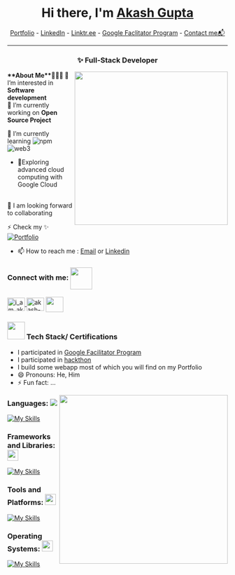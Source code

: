<h1 align="center"> Hi there, I'm <a href="https://www.linkedin.com/in/sanjay-k-v/">Akash Gupta</a> </h1>

<!--- Adding Header Elements -->
<p align="center">
  <a href="https://akash-gupta-git.github.io/akash-portfolio/">Portfolio</a> -
  <a href="https://www.linkedin.com/in/akash-gupta-718363296/">LinkedIn</a> - 
  <a href="https://linktr.ee/i_am_akashit">Linktr.ee</a> -
  <a href="https://www.cloudskillsboost.google/public_profiles/8c74d0f0-e93f-43da-9a49-99e61800e527">Google Faclitator Program</a> -
  <a href="https://mail.google.com/mail/u/1/#inbox?compose=new">Contact me📬</a> 
</p>

-----------------------------------------------------------
<h3 align="center" font-size="30vw">✨ Full-Stack Developer </h3>
<b>**About Me**👨🏻‍💻 </b>
<img src="https://raw.githubusercontent.com/sanjay-kv/sanjay-kv/main/Assets/illustration.png" min-width="300px" max-width="300px" width="350px" align="right"> 
👀 I’m interested in <b>Software development</b><br>
🌱 I’m currently working on <b>Open Source Project</b><br>

<o>🌱 I’m currently learning  ![npm](https://img.shields.io/badge/-npm-3b2e5a?style=plastic&logo=npm) ![web3](https://img.shields.io/badge/-web3-%231572B6?style=flat&logo=web3)</o>

- 🎯Exploring advanced cloud computing with Google Cloud  
<br>
💞️ I am looking forward to collaborating <br>

⚡ Check my ✨ [![Portfolio](https://img.shields.io/badge/-portfolio-%23E44D27?style=flat&logo=portfolio&logoColor=ffffff)](https://www.iamakashit.tech)

- 📫 How to reach me : [Email](akashgupta01082002@gmail.com) or [Linkedin](https://www.linkedin.com/in/akash-gupta-718363296/)
<h3 align="left">Connect with me: <img align='center' src="https://github.com/UjjwalSaini07/UjjwalSaini07/blob/main/Assets_Used/Gifs/Port_HandShake.gif" width="50"></h3>
<p align="left">

<a href="https://instagram.com/i_am_akashit" target="blank"><img align="center" src="https://raw.githubusercontent.com/rahuldkjain/github-profile-readme-generator/master/src/images/icons/Social/instagram.svg" alt="i_am_akashit" height="30" width="40" /> </a>
<a href="https://www.linkedin.com/in/akash-gupta-718363296/" target="blank"><img align="center" src="https://raw.githubusercontent.com/rahuldkjain/github-profile-readme-generator/master/src/images/icons/Social/linked-in-alt.svg" alt="akash-gupta-718363296" height="30" width="40" /></a>
<a href="mailto:akashgupta01082002@gmail.com"> <img align="center" src="https://img.icons8.com/fluent/48/000000/gmail.png" height="35" width="40"/> </a>
</p>

<h3><img src="https://ujjwalsaini07.github.io/GitHub-Achievement-Badges/Assests/Extra/Reactions/trophyemoji.gif" width="40px"> Tech Stack/ Certifications</h3>

- I participated in [Google Facilitator Program](https://www.cloudskillsboost.google/public_profiles/8c74d0f0-e93f-43da-9a49-99e61800e527)
- I participated in [hackthon](https://drive.google.com/file/d/13uRVGILmQKh3Di-DaJyIZOTGeI1uGFTi/view?usp=sharing)
- I build some webapp most of which you will find on my Portfolio 
- 😄 Pronouns: He, Him
- ⚡ Fun fact: ...

<img align='right' src="https://user-images.githubusercontent.com/73696489/114419405-050adc00-9bd1-11eb-94ee-46acea810265.gif"  width="385">
<div display="flex" width="50%">
<h3 align="left">Languages: <img src="/Assets_Used/Gifs/HeadGifs/rocketemoji.gif" > </h3>

[![My Skills](https://skillicons.dev/icons?i=c,cpp,java,js,mysql,&perline=8)](https://github.com/Akash-Gupta-git)<br>
<h3 align="left">Frameworks and Libraries: <img src="/Assets_Used/Gifs/HeadGifs/rocketemoji.gif" width="25px"> </h3>  <!--- Frameworks and Libraries goes here -->

[ ![My Skills](https://skillicons.dev/icons?i=react,bootstrap&perline=8)](https://github.com/Akash-Gupta-git)<br>
<h3 align="left">Tools and Platforms: <img src="/Assets_Used/Gifs/HeadGifs/rocketemoji.gif" width="25px"> </h3>

[ ![My Skills](https://skillicons.dev/icons?i=github,replit,vscode,gcp&perline=8)](https://github.com/Akash-Gupta-git)<br>

<h3 align="left">Operating Systems: <img src="/Assets_Used/Gifs/HeadGifs/rocketemoji.gif" width="25px"> </h3>

[ ![My Skills](https://skillicons.dev/icons?i=windows,linux&perline=8)](https://github.com/Akash-Gupta-git)<br>
</div>
<!---
Akash-Gupta-git/Akash-Gupta-git is a ✨ special ✨ repository because its `README.md` (this file) appears on your GitHub profile.
You can click the Preview link to take a look at your changes.
--->
